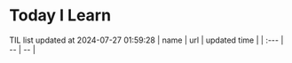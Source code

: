 # Today I Learn 
TIL list updated at 2024-07-27 01:59:28
| name | url | updated time |
| :--- | -- | -- |
